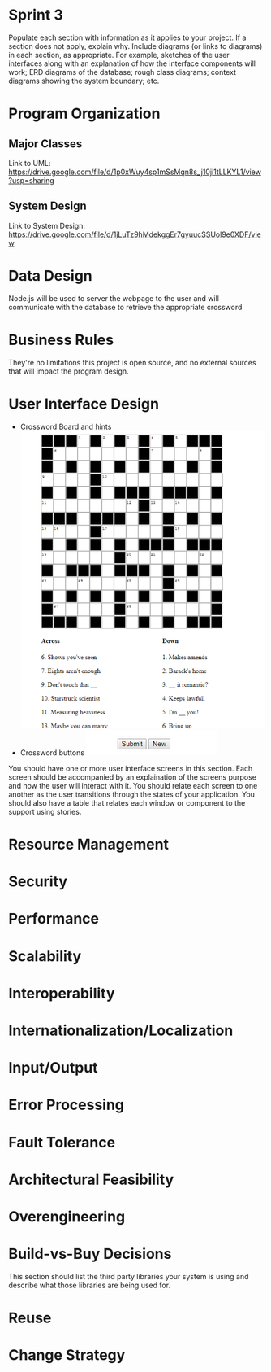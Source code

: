 # Sprint 3

Populate each section with information as it applies to your project. If a section does not apply, explain why. Include diagrams (or links to diagrams) in each section, as appropriate. For example, sketches of the user interfaces along with an explanation of how the interface components will work; ERD diagrams of the database; rough class diagrams; context diagrams showing the system boundary; etc.

# Program Organization

## Major Classes
Link to UML: https://drive.google.com/file/d/1p0xWuy4sp1mSsMqn8s_j10ji1tLLKYL1/view?usp=sharing
## System Design
Link to System Design: https://drive.google.com/file/d/1jLuTz9hMdekggEr7gyuucSSUol9e0XDF/view

# Data Design
Node.js will be used to server the webpage to the user and will communicate with the database to retrieve the appropriate crossword

# Business Rules
They're no limitations this project is open source, and no external sources that will impact the program design.

# User Interface Design
* Crossword Board and hints
![alt text](https://github.com/jin0s/Crossing-Words/blob/master/Sprint%203/Design%20Documents/Capture.PNG)
* Crossword buttons
![alt text](https://github.com/jin0s/Crossing-Words/blob/master/Sprint%203/Design%20Documents/Capture2.PNG)

You should have one or more user interface screens in this section. Each screen should be accompanied by an explaination of the screens purpose and how the user will interact with it. You should relate each screen to one another as the user transitions through the states of your application. You should also have a table that relates each window or component to the support using stories. 

# Resource Management

# Security

# Performance

# Scalability

# Interoperability

# Internationalization/Localization

# Input/Output

# Error Processing

# Fault Tolerance

# Architectural Feasibility

# Overengineering

# Build-vs-Buy Decisions

This section should list the third party libraries your system is using and describe what those libraries are being used for.

# Reuse

# Change Strategy